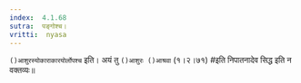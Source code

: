```yaml
---
index:  4.1.68
sutra:  पङ्गोश्च।
vritti:  nyasa
---
```


`()आशुरस्योकाराकारयोर्लोपश्च` इति। अयं तु `()आशुरः ()आश्रवा` (१।२।७१) #इति निपातनादेव सिद्ध इति न वक्तव्यः॥
